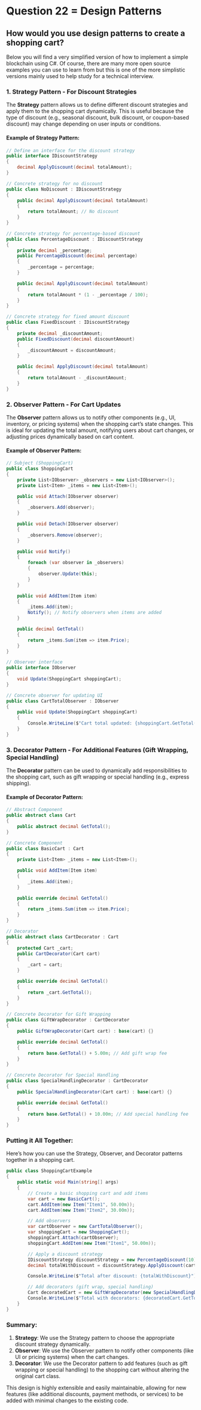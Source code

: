# Question 22 = Design Patterns

## How would you use design patterns to create a shopping cart?

Below you will find a very simplified version of how to implement a simple blockchain using C#. Of course, there are many more open source examples you can use to learn from but this is one of the more simplistic versions mainly used to help study for a technical interview.

### 1. **Strategy Pattern** - For Discount Strategies
The **Strategy** pattern allows us to define different discount strategies and apply them to the shopping cart dynamically. This is useful because the type of discount (e.g., seasonal discount, bulk discount, or coupon-based discount) may change depending on user inputs or conditions.

#### Example of Strategy Pattern:
```csharp
// Define an interface for the discount strategy
public interface IDiscountStrategy
{
    decimal ApplyDiscount(decimal totalAmount);
}

// Concrete strategy for no discount
public class NoDiscount : IDiscountStrategy
{
    public decimal ApplyDiscount(decimal totalAmount)
    {
        return totalAmount; // No discount
    }
}

// Concrete strategy for percentage-based discount
public class PercentageDiscount : IDiscountStrategy
{
    private decimal _percentage;
    public PercentageDiscount(decimal percentage)
    {
        _percentage = percentage;
    }

    public decimal ApplyDiscount(decimal totalAmount)
    {
        return totalAmount * (1 - _percentage / 100);
    }
}

// Concrete strategy for fixed amount discount
public class FixedDiscount : IDiscountStrategy
{
    private decimal _discountAmount;
    public FixedDiscount(decimal discountAmount)
    {
        _discountAmount = discountAmount;
    }

    public decimal ApplyDiscount(decimal totalAmount)
    {
        return totalAmount - _discountAmount;
    }
}
```

### 2. **Observer Pattern** - For Cart Updates
The **Observer** pattern allows us to notify other components (e.g., UI, inventory, or pricing systems) when the shopping cart’s state changes. This is ideal for updating the total amount, notifying users about cart changes, or adjusting prices dynamically based on cart content.

#### Example of Observer Pattern:
```csharp
// Subject (ShoppingCart)
public class ShoppingCart
{
    private List<IObserver> _observers = new List<IObserver>();
    private List<Item> _items = new List<Item>();

    public void Attach(IObserver observer)
    {
        _observers.Add(observer);
    }

    public void Detach(IObserver observer)
    {
        _observers.Remove(observer);
    }

    public void Notify()
    {
        foreach (var observer in _observers)
        {
            observer.Update(this);
        }
    }

    public void AddItem(Item item)
    {
        _items.Add(item);
        Notify(); // Notify observers when items are added
    }

    public decimal GetTotal()
    {
        return _items.Sum(item => item.Price);
    }
}

// Observer interface
public interface IObserver
{
    void Update(ShoppingCart shoppingCart);
}

// Concrete observer for updating UI
public class CartTotalObserver : IObserver
{
    public void Update(ShoppingCart shoppingCart)
    {
        Console.WriteLine($"Cart total updated: {shoppingCart.GetTotal()}");
    }
}
```

### 3. **Decorator Pattern** - For Additional Features (Gift Wrapping, Special Handling)
The **Decorator** pattern can be used to dynamically add responsibilities to the shopping cart, such as gift wrapping or special handling (e.g., express shipping).

#### Example of Decorator Pattern:
```csharp
// Abstract Component
public abstract class Cart
{
    public abstract decimal GetTotal();
}

// Concrete Component
public class BasicCart : Cart
{
    private List<Item> _items = new List<Item>();

    public void AddItem(Item item)
    {
        _items.Add(item);
    }

    public override decimal GetTotal()
    {
        return _items.Sum(item => item.Price);
    }
}

// Decorator
public abstract class CartDecorator : Cart
{
    protected Cart _cart;
    public CartDecorator(Cart cart)
    {
        _cart = cart;
    }

    public override decimal GetTotal()
    {
        return _cart.GetTotal();
    }
}

// Concrete Decorator for Gift Wrapping
public class GiftWrapDecorator : CartDecorator
{
    public GiftWrapDecorator(Cart cart) : base(cart) {}

    public override decimal GetTotal()
    {
        return base.GetTotal() + 5.00m; // Add gift wrap fee
    }
}

// Concrete Decorator for Special Handling
public class SpecialHandlingDecorator : CartDecorator
{
    public SpecialHandlingDecorator(Cart cart) : base(cart) {}

    public override decimal GetTotal()
    {
        return base.GetTotal() + 10.00m; // Add special handling fee
    }
}
```

### Putting it All Together:
Here’s how you can use the Strategy, Observer, and Decorator patterns together in a shopping cart.

```csharp
public class ShoppingCartExample
{
    public static void Main(string[] args)
    {
        // Create a basic shopping cart and add items
        var cart = new BasicCart();
        cart.AddItem(new Item("Item1", 50.00m));
        cart.AddItem(new Item("Item2", 30.00m));

        // Add observers
        var cartObserver = new CartTotalObserver();
        var shoppingCart = new ShoppingCart();
        shoppingCart.Attach(cartObserver);
        shoppingCart.AddItem(new Item("Item1", 50.00m));

        // Apply a discount strategy
        IDiscountStrategy discountStrategy = new PercentageDiscount(10);
        decimal totalWithDiscount = discountStrategy.ApplyDiscount(cart.GetTotal());

        Console.WriteLine($"Total after discount: {totalWithDiscount}");

        // Add decorators (gift wrap, special handling)
        Cart decoratedCart = new GiftWrapDecorator(new SpecialHandlingDecorator(cart));
        Console.WriteLine($"Total with decorators: {decoratedCart.GetTotal()}");
    }
}
```

### Summary:
1. **Strategy**: We use the Strategy pattern to choose the appropriate discount strategy dynamically.
2. **Observer**: We use the Observer pattern to notify other components (like UI or pricing systems) when the cart changes.
3. **Decorator**: We use the Decorator pattern to add features (such as gift wrapping or special handling) to the shopping cart without altering the original cart class.

This design is highly extensible and easily maintainable, allowing for new features (like additional discounts, payment methods, or services) to be added with minimal changes to the existing code.